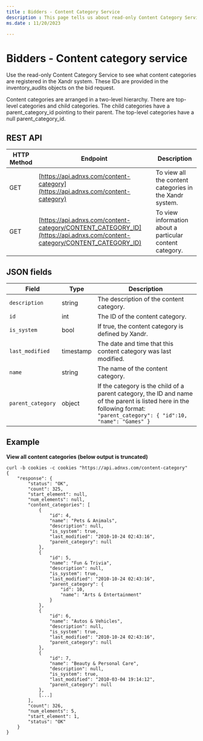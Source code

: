```yaml
---
title : Bidders - Content Category Service
description : This page tells us about read-only Content Category Service. 
ms.date : 11/20/2023

---
```



# Bidders - Content category service

Use the read-only Content Category Service to see what content
categories are registered in the Xandr system.
These IDs are provided in the inventory_audits objects on the bid
request.

Content categories are arranged in a two-level hierarchy. There are
top-level categories and child categories. The child categories have a
parent_category_id pointing to their parent. The top-level categories
have a null parent_category_id.

## REST API

| HTTP Method | Endpoint                                                   | Description                                              |
|-------------|------------------------------------------------------------|----------------------------------------------------------|
| GET         | [https://api.adnxs.com/content-category](https://api.adnxs.com/content-category)                     | To view all the content categories in the Xandr system.  |
| GET         | [https://api.adnxs.com/content-category/CONTENT_CATEGORY_ID](https://api.adnxs.com/content-category/CONTENT_CATEGORY_ID) | To view information about a particular content category. |

## JSON fields

| Field           | Type      | Description                                                                                                                                                              |
|-----------------|-----------|--------------------------------------------------------------------------------------------------------------------------------------------------------------------------|
| `description`     | string    | The description of the content category.                                                                                                                                 |
| `id`              | int       | The ID of the content category.                                                                                                                                          |
| `is_system`       | bool      | If true, the content category is defined by Xandr.                                                                                                                       |
| `last_modified`   | timestamp | The date and time that this content category was last modified.                                                                                                          |
| `name`            | string    | The name of the content category.                                                                                                                                        |
| `parent_category` | object    | If the category is the child of a parent category, the ID and name of the parent is listed here in the following format: `"parent_category": { "id":10, "name": "Games" }` |

## Example

**View all content categories (below output is truncated)**

``` 
curl -b cookies -c cookies "https://api.adnxs.com/content-category"
{
    "response": {
        "status": "OK",
        "count": 325,
        "start_element": null,
        "num_elements": null,
        "content_categories": [
            {
                "id": 4,
                "name": "Pets & Animals",
                "description": null,
                "is_system": true,
                "last_modified": "2010-10-24 02:43:16",
                "parent_category": null
            },
            {
                "id": 5,
                "name": "Fun & Trivia",
                "description": null,
                "is_system": true,
                "last_modified": "2010-10-24 02:43:16",
                "parent_category": {
                    "id": 10,
                    "name": "Arts & Entertainment"
                }
            },
            {
                "id": 6,
                "name": "Autos & Vehicles",
                "description": null,
                "is_system": true,
                "last_modified": "2010-10-24 02:43:16",
                "parent_category": null
            },
            {
                "id": 7,
                "name": "Beauty & Personal Care",
                "description": null,
                "is_system": true,
                "last_modified": "2010-03-04 19:14:12",
                "parent_category": null
            },
            [...]
        ],
        "count": 326,
        "num_elements": 5,
        "start_element": 1,
        "status": "OK"
    }
}              
```
